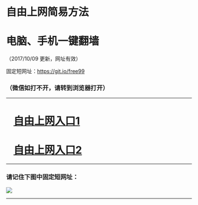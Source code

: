 ﻿# 自由上网简易方法

# 电脑、手机一键翻墙

（2017/10/09 更新，网址有效）

固定短网址：https://git.io/free99

### （微信如打不开，请转到浏览器打开）


***





# &nbsp;&nbsp; <a href="http://ft247371413.fwq-tz-1001.info/fwqtz01.html?t=100900129805 " target="_blank">自由上网入口1</a>
# &nbsp;&nbsp; <a href="http://ft1844211159.fwq-tz-1002.info/fwqtz02.html?t=100900132265 " target="_blank">自由上网入口2</a>
***

### 请记住下图中固定短网址：

<img src="https://s3-us-west-2.amazonaws.com/fwq-1001/yjfq-20170905okok.png" /> 


***

